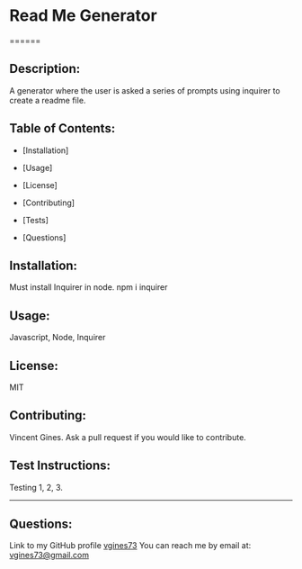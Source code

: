 # **Read Me Generator**
  ======
## Description:
  A generator where the user is asked a series of prompts using inquirer to create a readme file.

## Table of Contents:

  * [Installation] 

  * [Usage] 

  * [License] 

  * [Contributing] 

  * [Tests]

  * [Questions]


## Installation:
  Must install Inquirer in node. npm i inquirer

## Usage:
  Javascript, Node, Inquirer

## License:
  MIT

## Contributing:
  Vincent Gines. Ask a pull request if you would like to contribute.

## Test Instructions:
  Testing 1, 2, 3.

  ---
## Questions:
  Link to my GitHub profile <a href="https://github.com/vgines73">vgines73</a>
  You can reach me by email at: vgines73@gmail.com
